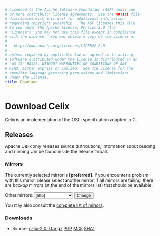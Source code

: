 ```yaml
---
# Licensed to the Apache Software Foundation (ASF) under one
# or more contributor license agreements.  See the NOTICE file
# distributed with this work for additional information
# regarding copyright ownership.  The ASF licenses this file
# to you under the Apache License, Version 2.0 (the
# "License"); you may not use this file except in compliance
# with the License.  You may obtain a copy of the License at
# 
#   http://www.apache.org/licenses/LICENSE-2.0
# 
# Unless required by applicable law or agreed to in writing,
# software distributed under the License is distributed on an
# "AS IS" BASIS, WITHOUT WARRANTIES OR CONDITIONS OF ANY
# KIND, either express or implied.  See the License for the
# specific language governing permissions and limitations
# under the License.
title: Download
---
```

# Download Celix

Celix is an implementation of the OSGi specification adapted to C.


## Releases

Apache Celix only releases source distributions, information about building and running van be found inside the release tarball.

### Mirrors

The currently selected mirror is **[preferred]**. If you encounter a problem with this mirror, please select another mirror. If all mirrors are failing, there are *backup* 
mirrors (at the end of the mirrors list) that should be available. 
<form action="[location]" method="get" id="SelectMirror">Other mirrors:
    <select name="Preferred">
        [if-any http] [for http]<option value="[http]">[http]</option>[end] [end] 
        [if-any ftp] [for ftp]<option value="[ftp]">[ftp]</option>[end] [end] 
        [if-any backup] [for backup]<option value="[backup]">[backup] (backup)</option>[end] [end]
    </select>
    <input type="submit" value="Change"></input>
</form>

You may also consult the [complete list of mirrors](http://www.apache.org/mirrors/).

### Downloads

- Source: [celix-2.0.0.tar.gz]([preferred]/celix/celix-2.0.0/celix-2.0.0.tar.gz)
[PGP](http://www.apache.org/dist/celix/celix-2.0.0/celix-2.0.0.tar.gz.asc)
[MD5](http://www.apache.org/dist/celix/celix-2.0.0/celix-2.0.0.tar.gz.md5)
[SHA1](http://www.apache.org/dist/celix/celix-2.0.0/celix-2.0.0.tar.gz.sha)

